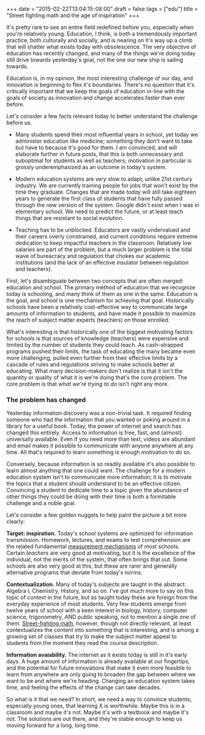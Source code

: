 +++
date = "2015-02-22T13:04:15-08:00"
draft = false
tags = ["edu"]
title = "Street fighting math and the age of inspiration"
+++

It's pretty rare to see an entire field redefined before you, especially when you're relatively young. Education, I think, is both a tremendously important practice, both culturally and socially, and is nearing on it's way up a climb that will shatter what exists today with obsolescence. The very objective of education has 
recently changed, and many of the things we're doing today still drive towards yesterday's goal, not the one our new ship is sailing towards.

Education is, in my opinion, the most interesting challenge of our day, and innovation is beginning to flex it's boundaries. There's no question that it's critically important that we keep the goals of education in-line with the goals of society as innovation and change accelerates faster than ever before.

Let's consider a few facts relevant today to better understand the challenge before us.

* Many students spend their most influential years in school, yet today we administer education like medicine; something they don't want to take but have to because it's good for them. I am convinced, and will elaborate further in future posts, that this is both unnecessary and suboptimal for students as well as teachers; motivation in particular is grossly underemphasized as an outcome in today's system. 

* Modern education systems are _very_ slow to adapt, unlike 21st century industry. We are currently training people for jobs that won't exist by the time they graduate. Changes that are made _today_ will still take eighteen years to generate the first class of students that have fully passed through the new version of the system. Google didn't exist when I was in elementary school. We need to predict the future, or at least teach things that are resistant to social evolution.

* Teaching has to be unblocked. Educators are vastly undervalued and their careers overly constrained, and current conditions require extreme dedication to keep impactful teachers in the classroom. Relatively low salaries are part of the problem, but a much larger problem is the tidal wave of bureacracy and regulation that chokes our academic institutions (and the lack of an effective insulator between regulation and teachers).

First, let's disambiguate between two concepts that are often merged: education and school. The primary method of education that we recognize today is schooling, and many think of them as one in the same. Education is the goal, and school is one mechanism for achieving that goal. Historically schools have been a relatively cost-effective way to communicate large amounts of information to students, and have made it possible to maximize the reach of subject matter experts (teachers) on those  enrolled. 

What's interesting is that historically one of the biggest motivating factors for schools is that sources of knowledge (teachers) were expensive and limited by the number of students they could teach. As cash-strapped programs pushed their limits, the task of educating the many became even more challenging, pulled even further from their effective limits by a cascade of rules and regulations striving to make schools better at educating. What many decision-makers don't realize is that it isn't the quantity or quality of what it is we're doing that's the core problem. The core  problem is that *what we're trying to do* isn't right any more.

### The problem has changed
Yesterday information discovery was a non-trivial task. It required finding someone who had the information that you wanted or poking around in a library for a 
useful book. Today, the power of internet and search has changed this entirely. Access to information is free, fast, and (almost) universally available. Even if you need more than text, videos are abundant and email makes it possible to communicate with anyone anywhere at any time. All that's required to learn something is enough motivation to do so.

Conversely, because information is so readily available it's also possible to learn almost anything that one could want. The challenge for a modern education system isn't to communicate more information; it is to motivate the topics that a student should understand to be an effective citizen. Convincing a student to dedicate time to a topic given the abundance of other things they could be doing with their time is both a formitable challenge and a noble goal.

Let's consider a few golden nuggets to help paint the picture a bit more clearly:

**Target: inspiration.** Today's school systems are optimized for information transmission. Homework, lectures, and exams to test comprehension are the related fundamental [measurement mechanisms](/post/problem-with-measurement) of most schools. Certain _teachers_ are very good at motivating, but it is the excellence of the individual, not the merits of the system, that often brings that out. Some schools are also very good at this, but these are rarer and generally alternative programs that deviate from today's norms.

**Contextualization.** Many of today's subjects are taught in the abstract: Algebra I, Chemistry, History, and so on. I've got much more to say on this topic of context in the future, but as taught today these are foreign from the everyday experience of most students. Very few students emerge from twelve years of school with a keen interest in biology, history, computer science, trigonometry, AND public speaking, not to mention a single one of them. [Street-fighting math](/post/street-fighting-math), however, though not directly relevant, at least contextualizes the content into something that is interesting, and is among a growing set of classes that try to make the subject 
matter appeal to students from the moment they read the course description.

**Information avaiability.** The internet as it exists today is still in it's early days. A huge amount of information is already available at our fingertips, and the potential for future innovations that make it even more feasible to learn from anywhere are only going to broaden the gap between where we want to be and where we're heading. Changing an education system takes time, and feeling the effects of the change can take decades.

So what is it that we need? In short, we need a way to convince students, especially young ones, that learning X is worthwhile. Maybe this is in a classroom and maybe it's not. Maybe it's with a textbook and maybe it's not. The solutions are out there, and they're stable enough to keep us moving forward for a long, long time.